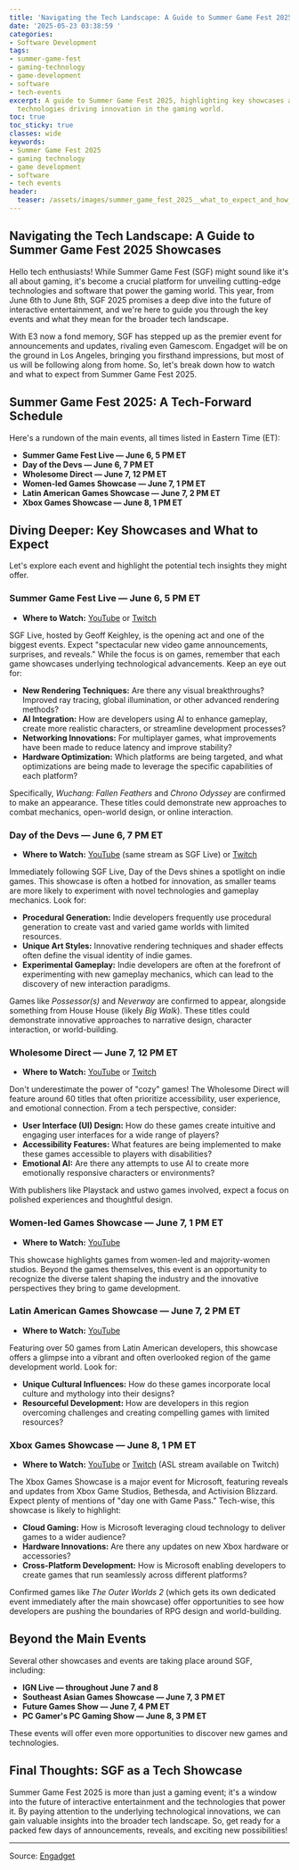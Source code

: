 ```yaml
---
title: 'Navigating the Tech Landscape: A Guide to Summer Game Fest 2025 Showcases'
date: '2025-05-23 03:38:59 '
categories:
- Software Development
tags:
- summer-game-fest
- gaming-technology
- game-development
- software
- tech-events
excerpt: A guide to Summer Game Fest 2025, highlighting key showcases and the underlying
  technologies driving innovation in the gaming world.
toc: true
toc_sticky: true
classes: wide
keywords:
- Summer Game Fest 2025
- gaming technology
- game development
- software
- tech events
header:
  teaser: /assets/images/summer_game_fest_2025__what_to_expect_and_how_to_w_20250523033859.jpg
---
```


## Navigating the Tech Landscape: A Guide to Summer Game Fest 2025 Showcases

Hello tech enthusiasts! While Summer Game Fest (SGF) might sound like it's all about gaming, it's become a crucial platform for unveiling cutting-edge technologies and software that power the gaming world. This year, from June 6th to June 8th, SGF 2025 promises a deep dive into the future of interactive entertainment, and we're here to guide you through the key events and what they mean for the broader tech landscape.

With E3 now a fond memory, SGF has stepped up as the premier event for announcements and updates, rivaling even Gamescom. Engadget will be on the ground in Los Angeles, bringing you firsthand impressions, but most of us will be following along from home. So, let's break down how to watch and what to expect from Summer Game Fest 2025.

## Summer Game Fest 2025: A Tech-Forward Schedule

Here's a rundown of the main events, all times listed in Eastern Time (ET):

*   **Summer Game Fest Live — June 6, 5 PM ET**
*   **Day of the Devs — June 6, 7 PM ET**
*   **Wholesome Direct — June 7, 12 PM ET**
*   **Women-led Games Showcase — June 7, 1 PM ET**
*   **Latin American Games Showcase — June 7, 2 PM ET**
*   **Xbox Games Showcase — June 8, 1 PM ET**

## Diving Deeper: Key Showcases and What to Expect

Let's explore each event and highlight the potential tech insights they might offer.

### Summer Game Fest Live — June 6, 5 PM ET

*   **Where to Watch:** [YouTube](https://www.youtube.com/thegameawards) or [Twitch](https://www.twitch.tv/thegameawards)

SGF Live, hosted by Geoff Keighley, is the opening act and one of the biggest events. Expect "spectacular new video game announcements, surprises, and reveals." While the focus is on games, remember that each game showcases underlying technological advancements. Keep an eye out for:

*   **New Rendering Techniques:** Are there any visual breakthroughs? Improved ray tracing, global illumination, or other advanced rendering methods?
*   **AI Integration:** How are developers using AI to enhance gameplay, create more realistic characters, or streamline development processes?
*   **Networking Innovations:** For multiplayer games, what improvements have been made to reduce latency and improve stability?
*   **Hardware Optimization:** Which platforms are being targeted, and what optimizations are being made to leverage the specific capabilities of each platform?

Specifically, *Wuchang: Fallen Feathers* and *Chrono Odyssey* are confirmed to make an appearance. These titles could demonstrate new approaches to combat mechanics, open-world design, or online interaction.

### Day of the Devs — June 6, 7 PM ET

*   **Where to Watch:** [YouTube](https://www.youtube.com/thegameawards) (same stream as SGF Live) or [Twitch](https://www.twitch.tv/thegameawards)

Immediately following SGF Live, Day of the Devs shines a spotlight on indie games. This showcase is often a hotbed for innovation, as smaller teams are more likely to experiment with novel technologies and gameplay mechanics. Look for:

*   **Procedural Generation:** Indie developers frequently use procedural generation to create vast and varied game worlds with limited resources.
*   **Unique Art Styles:** Innovative rendering techniques and shader effects often define the visual identity of indie games.
*   **Experimental Gameplay:** Indie developers are often at the forefront of experimenting with new gameplay mechanics, which can lead to the discovery of new interaction paradigms.

Games like *Possessor(s)* and *Neverway* are confirmed to appear, alongside something from House House (likely *Big Walk*). These titles could demonstrate innovative approaches to narrative design, character interaction, or world-building.

### Wholesome Direct — June 7, 12 PM ET

*   **Where to Watch:** [YouTube](https://www.youtube.com/c/WholesomeGames) or [Twitch](https://www.twitch.tv/wholesome_games)

Don't underestimate the power of "cozy" games! The Wholesome Direct will feature around 60 titles that often prioritize accessibility, user experience, and emotional connection. From a tech perspective, consider:

*   **User Interface (UI) Design:** How do these games create intuitive and engaging user interfaces for a wide range of players?
*   **Accessibility Features:** What features are being implemented to make these games accessible to players with disabilities?
*   **Emotional AI:** Are there any attempts to use AI to create more emotionally responsive characters or environments?

With publishers like Playstack and ustwo games involved, expect a focus on polished experiences and thoughtful design.

### Women-led Games Showcase — June 7, 1 PM ET

*   **Where to Watch:** [YouTube](https://www.youtube.com/@women-ledgames)

This showcase highlights games from women-led and majority-women studios. Beyond the games themselves, this event is an opportunity to recognize the diverse talent shaping the industry and the innovative perspectives they bring to game development.

### Latin American Games Showcase — June 7, 2 PM ET

*   **Where to Watch:** [YouTube](https://www.youtube.com/@lagshowcase)

Featuring over 50 games from Latin American developers, this showcase offers a glimpse into a vibrant and often overlooked region of the game development world. Look for:

*   **Unique Cultural Influences:** How do these games incorporate local culture and mythology into their designs?
*   **Resourceful Development:** How are developers in this region overcoming challenges and creating compelling games with limited resources?

### Xbox Games Showcase — June 8, 1 PM ET

*   **Where to Watch:** [YouTube](https://youtube.com/Xbox) or [Twitch](https://twitch.tv/Xbox) (ASL stream available on Twitch)

The Xbox Games Showcase is a major event for Microsoft, featuring reveals and updates from Xbox Game Studios, Bethesda, and Activision Blizzard. Expect plenty of mentions of "day one with Game Pass." Tech-wise, this showcase is likely to highlight:

*   **Cloud Gaming:** How is Microsoft leveraging cloud technology to deliver games to a wider audience?
*   **Hardware Innovations:** Are there any updates on new Xbox hardware or accessories?
*   **Cross-Platform Development:** How is Microsoft enabling developers to create games that run seamlessly across different platforms?

Confirmed games like *The Outer Worlds 2* (which gets its own dedicated event immediately after the main showcase) offer opportunities to see how developers are pushing the boundaries of RPG design and world-building.

## Beyond the Main Events

Several other showcases and events are taking place around SGF, including:

*   **IGN Live — throughout June 7 and 8**
*   **Southeast Asian Games Showcase — June 7, 3 PM ET**
*   **Future Games Show — June 7, 4 PM ET**
*   **PC Gamer's PC Gaming Show — June 8, 3 PM ET**

These events will offer even more opportunities to discover new games and technologies.

## Final Thoughts: SGF as a Tech Showcase

Summer Game Fest 2025 is more than just a gaming event; it's a window into the future of interactive entertainment and the technologies that power it. By paying attention to the underlying technological innovations, we can gain valuable insights into the broader tech landscape. So, get ready for a packed few days of announcements, reveals, and exciting new possibilities!


---

Source: [Engadget](https://www.engadget.com/gaming/summer-game-fest-2025-what-to-expect-and-how-to-watch-games-revealed-live-000016769.html?src=rss)